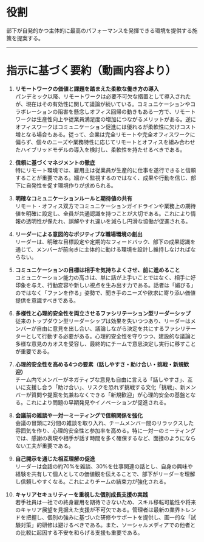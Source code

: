 # 役割

部下が自発的かつ主体的に最高のパフォーマンスを発揮できる環境を提供する施策を提案する。

---

# 指示に基づく要約（動画内容より）

1. **リモートワークの価値と課題を踏まえた柔軟な働き方の導入**  
    パンデミック以降、リモートワークは必要不可欠な措置として導入されたが、現在はその有効性に関して議論が続いている。コミュニケーションやコラボレーションの阻害を懸念しオフィス回帰の動きもある一方で、リモートワークは生産性向上や従業員満足度の増加につながるメリットがある。逆にオフィスワークはコミュニケーション促進には優れるが柔軟性に欠けコスト増となる場合もある。従って、企業は完全リモートや完全オフィスワークに偏らず、個々のニーズや業務特性に応じてリモートとオフィスを組み合わせたハイブリッドモデルの導入を検討し、柔軟性を持たせるべきである。
    
2. **信頼に基づくマネジメントの徹底**  
    特にリモート環境では、雇用主は従業員が生産的に仕事を遂行できると信頼することが重要である。細かく監視するのではなく、成果や行動を信じ、部下に自発性を促す環境作りが求められる。
    
3. **明確なコミュニケーションルールと期待値の共有**  
    リモート・オフィス双方でコミュニケーションガイドラインや業務上の期待値を明確に設定し、全員が共通認識を持つことが大切である。これにより情報の透明性が保たれ、誤解やすれ違いを減らし円滑な協働が促進される。
    
4. **リーダーによる意図的なポジティブな職場環境の創出**  
    リーダーは、明確な目標設定や定期的なフィードバック、部下の成果認識を通じて、メンバーが前向きに主体的に動ける環境を設計し維持しなければならない。
    
5. **コミュニケーションの目標は相手を気持ちよくさせ、前に進めること**  
    コミュニケーション能力の高さは、単に話が上手いことではなく、相手に好印象を与え、行動変容や新しい視点を生み出す力である。話者は「媚びる」のではなく「ファンを作る」姿勢で、聞き手のニーズや欲求に寄り添い価値提供を意識すべきである。
    
6. **多様性と心理的安全性を両立させるファシリテーション型リーダーシップ**  
    従来のトップダウン型リーダーシップは効果を失いつつあり、リーダーはメンバーが自由に意見を出し合い、議論しながら決定を共にするファシリテーターとして行動する必要がある。心理的安全性を守りつつ、建設的な議論と多様な意見のカオスを受容し、最終的にチームで意思決定し実行に移すことが重要である。
    
7. **心理的安全性を高める4つの要素（話しやすさ・助け合い・挑戦・新規歓迎）**  
    チーム内でメンバーがネガティブな意見も自由に言える「話しやすさ」、互いに支援し合う「助け合い」、リスクを恐れず挑戦する文化「挑戦」、新メンバーが質問や提案を気兼ねなくできる「新規歓迎」が心理的安全の基盤となる。これにより問題の早期発見やイノベーションが促進される。
    
8. **会議前の雑談や一対一ミーティングで信頼関係を強化**  
    会議の冒頭に2分間の雑談を取り入れ、チームメンバー間のリラックスした雰囲気を作り、心理的安全性と参加率を高める。特に一対一のミーティングでは、感謝の表現や相手が話す時間を多く確保するなど、面接のようにならない工夫が重要である。
    
9. **自己開示を通じた相互理解の促進**  
    リーダーは会話の約70%を雑談、30%を仕事関連の話とし、自身の興味や経験を共有して個人としての価値観を伝えることで、部下がリーダーを理解し信頼しやすくなる。これによりチームの結束力が強化される。
    
10. **キャリアセキュリティーを重視した個別成長支援の実践**  
    若手社員は一社での終身雇用を期待できないため、スキル移転可能性や将来のキャリア展望を見据えた支援が不可欠である。管理者は最新の業界トレンドを把握し、個別の強みに基づいた研修やサポートを提供し、画一的な「試験対策」的研修は避けるべきである。また、ソーシャルメディアでの他者との比較に起因する不安を和らげる支援も重要である。
    
